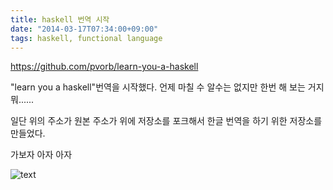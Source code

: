```yaml
---
title: haskell 번역 시작
date: "2014-03-17T07:34:00+09:00"
tags: haskell, functional language
---
```



https://github.com/pvorb/learn-you-a-haskell

"learn you a haskell"번역을 시작했다. 언제 마칠 수 알수는 없지만 한번 해 보는 거지 뭐......

일단 위의 주소가 원본 주소가 위에 저장소를 포크해서 한글 번역을 하기 위한 저장소를 만들었다.

가보자 아자 아자

![text](http://farm8.staticflickr.com/7455/12830798605_aa8746f66f.jpg)
